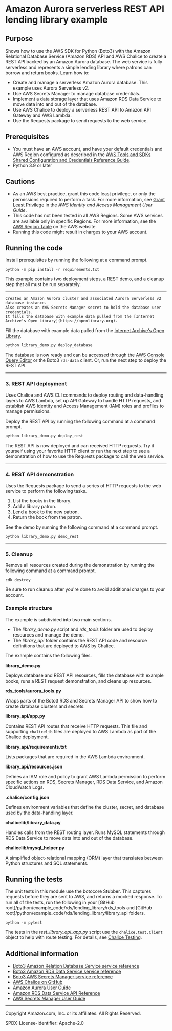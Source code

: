 # Amazon Aurora serverless REST API lending library example

## Purpose

Shows how to use the AWS SDK for Python (Boto3) with the Amazon Relational Database 
Service (Amazon RDS) API and AWS Chalice to create a REST API backed by an 
Amazon Aurora database. The web service is fully serverless and represents
a simple lending library where patrons can borrow and return books. Learn how to:

* Create and manage a serverless Amazon Aurora database. This example uses Aurora Serverless v2.
* Use AWS Secrets Manager to manage database credentials.
* Implement a data storage layer that uses Amazon RDS Data Service to move data into
and out of the database.  
* Use AWS Chalice to deploy a serverless REST API to Amazon API Gateway and AWS Lambda.
* Use the Requests package to send requests to the web service.

## Prerequisites

- You must have an AWS account, and have your default credentials and AWS Region
  configured as described in the [AWS Tools and SDKs Shared Configuration and
  Credentials Reference Guide](https://docs.aws.amazon.com/credref/latest/refdocs/creds-config-files.html).
- Python 3.9 or later

## Cautions

- As an AWS best practice, grant this code least privilege, or only the 
  permissions required to perform a task. For more information, see 
  [Grant Least Privilege](https://docs.aws.amazon.com/IAM/latest/UserGuide/best-practices.html#grant-least-privilege) 
  in the *AWS Identity and Access Management 
  User Guide*.
- This code has not been tested in all AWS Regions. Some AWS services are 
  available only in specific Regions. For more information, see the 
  [AWS Region Table](https://aws.amazon.com/about-aws/global-infrastructure/regional-product-services/)
  on the AWS website.
- Running this code might result in charges to your AWS account.

## Running the code

Install prerequisites by running the following at a command prompt.

```
python -m pip install -r requirements.txt
``` 

This example contains two deployment steps, a REST demo, and a cleanup step that
all must be run separately.

---

    Creates an Amazon Aurora cluster and associated Aurora Serverless v2 database instance.
    Also creates an AWS Secrets Manager secret to hold the database user credentials.
    It fills the database with example data pulled from the [Internet Archive's Open Library](https://openlibrary.org). 
    
Fill the database with example data pulled from the [Internet Archive's Open Library](https://openlibrary.org). 

```
python library_demo.py deploy_database
``` 

The database is now ready and can be accessed through the 
[AWS Console Query Editor](https://console.aws.amazon.com/rds/home?#query-editor:) 
or the Boto3 `rds-data` client. Or, run the next step to deploy the REST API.

---

### 3. REST API deployment

Uses Chalice and AWS CLI commands to deploy routing and data-handling layers 
to AWS Lambda, set up API Gateway to handle HTTP requests, and
establish AWS Identity and Access Management (IAM) roles and profiles to manage
permissions. 

Deploy the REST API by running the following command at a command 
prompt.

```
python library_demo.py deploy_rest
```

The REST API is now deployed and can received HTTP requests. Try it yourself 
using your favorite HTTP client or run the next step to see a demonstration
of how to use the Requests package to call the web service.

---

### 4. REST API demonstration

Uses the Requests package to send a series of HTTP requests to the web service to
perform the following tasks.

1. List the books in the library.
1. Add a library patron.
1. Lend a book to the new patron.
1. Return the book from the patron.

See the demo by running the following command at a command prompt.

```
python library_demo.py demo_rest
```

---
    
### 5. Cleanup

Remove all resources created during the demonstration by running the following 
command at a command prompt.

```
cdk destroy
```

Be sure to run cleanup after you're done to avoid additional charges to your 
account.

### Example structure

The example is subdivided into two main sections.

* The *library_demo.py* script and *rds_tools* folder are used to deploy resources 
and manage the demo.
* The *library_api* folder contains the REST API code and resource definitions that 
are deployed to AWS by Chalice.
 
The example contains the following files.

**library_demo.py**

Deploys database and REST API resources, fills the database with example books,
runs a REST request demonstration, and cleans up resources.

**rds_tools/aurora_tools.py**

Wraps parts of the Boto3 RDS and Secrets Manager API to show how to create database
clusters and secrets.  

**library_api/app.py**

Contains REST API routes that receive HTTP requests. This file and supporting 
`chalicelib` files are deployed to AWS Lambda as part of the Chalice deployment.

**library_api/requirements.txt**

Lists packages that are required in the AWS Lambda environment.

**library_api/resources.json**

Defines an IAM role and policy to grant AWS Lambda permission to perform specific
actions on RDS, Secrets Manager, RDS Data Service, and Amazon CloudWatch Logs.    

**.chalice/config.json**

Defines environment variables that define the cluster, secret, and database used
by the data-handling layer.

**chalicelib/library_data.py**

Handles calls from the REST routing layer. Runs MySQL statements through RDS
Data Service to move data into and out of the database.

**chalicelib/mysql_helper.py**

A simplified object-relational mapping (ORM) layer that translates between Python 
structures and SQL statements.  

## Running the tests

The unit tests in this module use the botocore Stubber. This captures requests before 
they are sent to AWS, and returns a mocked response. To run all of the tests, 
run the following in your 
[GitHub root]/python/example_code/rds/lending_library/rds_tools and
[GitHub root]/python/example_code/rds/lending_library/library_api
folders.

```    
python -m pytest
```

The tests in the *test_library_api_app.py* script use the `chalice.test.Client`
object to help with route testing. For details, see 
[Chalice Testing](https://aws.github.io/chalice/api.html#testing-api).

## Additional information

- [Boto3 Amazon Relation Database Service service reference](https://boto3.amazonaws.com/v1/documentation/api/latest/reference/services/rds.html)
- [Boto3 Amazon RDS Data Service service reference](https://boto3.amazonaws.com/v1/documentation/api/latest/reference/services/rds-data.html)
- [Boto3 AWS Secrets Manager service reference](https://boto3.amazonaws.com/v1/documentation/api/latest/reference/services/secretsmanager.html)
- [AWS Chalice on GitHub](https://github.com/aws/chalice)
- [Amazon Aurora User Guide](https://docs.aws.amazon.com/AmazonRDS/latest/AuroraUserGuide/CHAP_AuroraOverview.html)
- [Amazon RDS Data Service API Reference](https://docs.aws.amazon.com/rdsdataservice/latest/APIReference/Welcome.html)
- [AWS Secrets Manager User Guide](https://docs.aws.amazon.com/secretsmanager/latest/userguide/intro.html)

---
Copyright Amazon.com, Inc. or its affiliates. All Rights Reserved.

SPDX-License-Identifier: Apache-2.0
